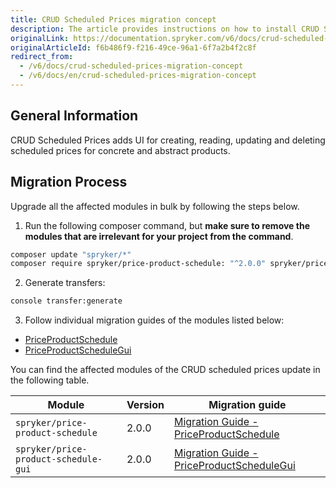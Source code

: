 ```yaml
---
title: CRUD Scheduled Prices migration concept
description: The article provides instructions on how to install CRUD Scheduled Prices on all modules affected in bulk and them individually.
originalLink: https://documentation.spryker.com/v6/docs/crud-scheduled-prices-migration-concept
originalArticleId: f6b486f9-f216-49ce-96a1-6f7a2b4f2c8f
redirect_from:
  - /v6/docs/crud-scheduled-prices-migration-concept
  - /v6/docs/en/crud-scheduled-prices-migration-concept
---
```


## General Information
CRUD Scheduled Prices adds UI for creating, reading, updating and deleting scheduled prices for concrete and abstract products.

## Migration Process
Upgrade all the affected modules in bulk by following the steps below.

1. Run the following composer command, but **make sure to remove the modules that are irrelevant for your project from the command**.

```bash
composer update "spryker/*"
composer require spryker/price-product-schedule: "^2.0.0" spryker/price-product-schedule-gui: "^2.0.0" --update-with-dependencies
```

2. Generate transfers:

```bash
console transfer:generate
```

3. Follow individual migration guides of the modules listed below:
* [PriceProductSchedule](/docs/scos/dev/migration-and-integration/202009.0/module-migration-guides/migration-guide-priceproductschedule.html#upgrading-from-version-1---to-version-2-0-0)
* [PriceProductScheduleGui](/docs/scos/dev/migration-and-integration/202009.0/module-migration-guides/migration-guide-priceproductschedulegui.html#upgrading-from-version-1---to-version-2-0-0)

You can find the affected modules of the CRUD scheduled prices update in the following table.

| Module | Version | Migration guide |
| --- | --- | --- |
| `spryker/price-product-schedule	` | 	2.0.0 | [Migration Guide - PriceProductSchedule](/docs/scos/dev/migration-and-integration/202009.0/module-migration-guides/migration-guide-priceproductschedule.html#upgrading-from-version-1---to-version-2-0-0) |
| `spryker/price-product-schedule-gui` | 	2.0.0 | [Migration Guide - PriceProductScheduleGui](/docs/scos/dev/migration-and-integration/202009.0/module-migration-guides/migration-guide-priceproductschedulegui.html#upgrading-from-version-1---to-version-2-0-0) |
